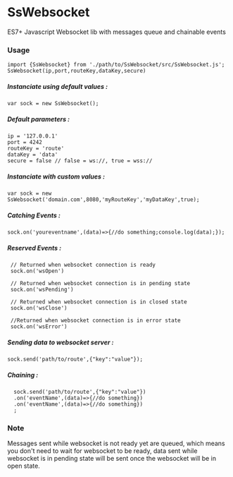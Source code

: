 # SsWebsocket
ES7+ Javascript Websocket lib with messages queue and chainable events


### Usage

```
import {SsWebsocket} from './path/to/SsWebsocket/src/SsWebsocket.js';
SsWebsocket(ip,port,routeKey,dataKey,secure)
```

##### Instanciate using default values :
```
var sock = new SsWebsocket();
```
##### Default parameters : 
```
ip = '127.0.0.1'
port = 4242
routeKey = 'route'
dataKey = 'data'
secure = false // false = ws://, true = wss://
```
##### Instanciate with custom values :
```
var sock = new SsWebsocket('domain.com',8080,'myRouteKey','myDataKey',true);
```

##### Catching Events :

```
sock.on('youreventname',(data)=>{//do something;console.log(data);});
```
##### Reserved Events :
```
 // Returned when websocket connection is ready
 sock.on('wsOpen')
  
 // Returned when websocket connection is in pending state
 sock.on('wsPending')
  
 // Returned when websocket connection is in closed state
 sock.on('wsClose')
  
 //Returned when websocket connection is in error state
 sock.on('wsError')
```
##### Sending data to websocket server :

```
sock.send('path/to/route',{"key":"value"});
```

##### Chaining :

```
  sock.send('path/to/route',{"key":"value"})
  .on('eventName',(data)=>{//do something})
  .on('eventName',(data)=>{//do something})
  ;

```
### Note

Messages sent while websocket is not ready yet are queued, which means you don't need to wait for websocket to be ready, data sent while websocket is in pending state will be sent once 
the websocket will be in open state.


